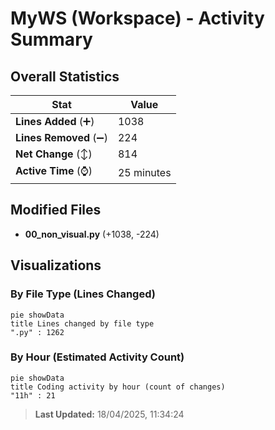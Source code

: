 # MyWS (Workspace) - Activity Summary 

## Overall Statistics

| Stat                   | Value                                                             |
| ---------------------- | ----------------------------------------------------------------- |
| **Lines Added** (➕)   | 1038                                          |
| **Lines Removed** (➖) | 224                                        |
| **Net Change** (↕)    | 814                |
| **Active Time** (⌚)   | 25 minutes |


## Modified Files
- **00_non_visual.py** (+1038, -224)

## Visualizations

### By File Type (Lines Changed)

```mermaid
pie showData
title Lines changed by file type
".py" : 1262
```

### By Hour (Estimated Activity Count)

```mermaid
pie showData
title Coding activity by hour (count of changes)
"11h" : 21
```


> **Last Updated:** 18/04/2025, 11:34:24